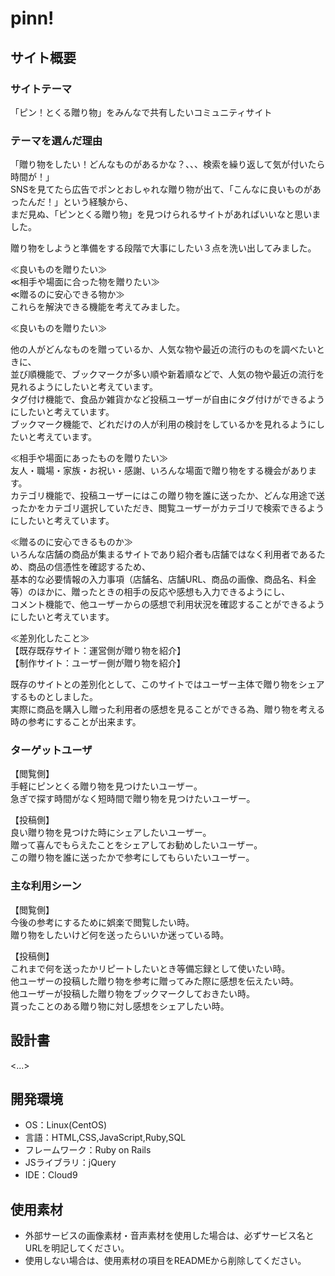 # pinn!

## サイト概要
### サイトテーマ
「ピン！とくる贈り物」をみんなで共有したいコミュニティサイト


### テーマを選んだ理由
「贈り物をしたい！どんなものがあるかな？、、、検索を繰り返して気が付いたら時間が！」  
SNSを見てたら広告でポンとおしゃれな贈り物が出て、「こんなに良いものがあったんだ！」という経験から、  
まだ見ぬ、「ピンとくる贈り物」を見つけられるサイトがあればいいなと思いました。  

贈り物をしようと準備をする段階で大事にしたい３点を洗い出してみました。  


≪良いものを贈りたい≫  
≪相手や場面に合った物を贈りたい≫  
≪贈るのに安心できる物か≫  
これらを解決できる機能を考えてみました。  



≪良いものを贈りたい≫


他の人がどんなものを贈っているか、人気な物や最近の流行のものを調べたいときに、  
並び順機能で、ブックマークが多い順や新着順などで、人気の物や最近の流行を見れるようにしたいと考えています。  
タグ付け機能で、食品か雑貨かなど投稿ユーザーが自由にタグ付けができるようにしたいと考えています。  
ブックマーク機能で、どれだけの人が利用の検討をしているかを見れるようにしたいと考えています。  


≪相手や場面にあったものを贈りたい≫  
友人・職場・家族・お祝い・感謝、いろんな場面で贈り物をする機会があります。  
カテゴリ機能で、投稿ユーザーにはこの贈り物を誰に送ったか、どんな用途で送ったかをカテゴリ選択していただき、閲覧ユーザーがカテゴリで検索できるようにしたいと考えています。



≪贈るのに安心できるものか≫  
いろんな店舗の商品が集まるサイトであり紹介者も店舗ではなく利用者であるため、商品の信憑性を確認するため、  
基本的な必要情報の入力事項（店舗名、店舗URL、商品の画像、商品名、料金等）のほかに、贈ったときの相手の反応や感想も入力できるようにし、  
コメント機能で、他ユーザーからの感想で利用状況を確認することができるようにしたいと考えています。  




≪差別化したこと≫  
【既存既存サイト：運営側が贈り物を紹介】  
【制作サイト：ユーザー側が贈り物を紹介】   
  
既存のサイトとの差別化として、このサイトではユーザー主体で贈り物をシェアするものとしました。  
実際に商品を購入し贈った利用者の感想を見ることができる為、贈り物を考える時の参考にすることが出来ます。  



### ターゲットユーザ
【閲覧側】  
手軽にピンとくる贈り物を見つけたいユーザー。  
急ぎで探す時間がなく短時間で贈り物を見つけたいユーザー。  

【投稿側】  
良い贈り物を見つけた時にシェアしたいユーザー。  
贈って喜んでもらえたことをシェアしてお勧めしたいユーザー。  
この贈り物を誰に送ったかで参考にしてもらいたいユーザー。  

### 主な利用シーン
【閲覧側】  
今後の参考にするために娯楽で閲覧したい時。  
贈り物をしたいけど何を送ったらいいか迷っている時。  


【投稿側】  
これまで何を送ったかリピートしたいとき等備忘録として使いたい時。  
他ユーザーの投稿した贈り物を参考に贈ってみた際に感想を伝えたい時。  
他ユーザーが投稿した贈り物をブックマークしておきたい時。  
貰ったことのある贈り物に対し感想をシェアしたい時。  

## 設計書
<...>

## 開発環境
- OS：Linux(CentOS)
- 言語：HTML,CSS,JavaScript,Ruby,SQL
- フレームワーク：Ruby on Rails
- JSライブラリ：jQuery
- IDE：Cloud9

## 使用素材
- 外部サービスの画像素材・音声素材を使用した場合は、必ずサービス名とURLを明記してください。
- 使用しない場合は、使用素材の項目をREADMEから削除してください。
